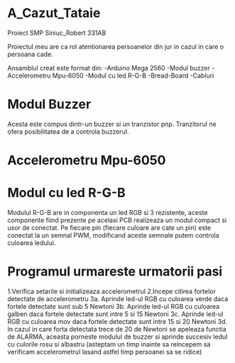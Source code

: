 # A_Cazut_Tataie
Proiect SMP Siniuc_Robert 331AB

Proiectul meu are ca rol atentionarea persoanelor din jur in cazul in care o persoana cade.

Ansamblul creat este format din:
-Arduino Mega 2560
-Modul buzzer 
-Accelerometru Mpu-6050
-Modul cu led R-G-B
-Bread-Board
-Cabluri 

<h1> Modul Buzzer  </h1>

Acesta este compus dintr-un buzzer si un tranzistor pnp.
Tranzitorul ne ofera posibilitatea de a controla buzzerul.

<h1> Accelerometru Mpu-6050  </h1>



<h1> Modul cu led R-G-B  </h1>

Modulul R-G-B are in componenta un led RGB si 3 rezistente, aceste componente fiind prezente pe acelasi PCB realizeaza un modul compact si usor de conectat.
Pe fiecare pin (fiecare culoare are cate un pin) este conectat la un semnal PWM, modificand aceste semnale putem controla culoarea ledului.


<h1>Programul urmareste urmatorii pasi</h1>
1.Verifica setarile si initializeaza accelerometrul
2.Incepe citirea fortelor detectate de accelerometru
3a. Aprinde led-ul RGB cu culoarea verde daca fortele detectate sunt sub 5 Newtoni 
3b. Aprinde led-ul RGB cu culoarea galben daca fortele detectate sunt intre 5 si 15 Newtoni
3c. Aprinde led-ul RGB cu culoarea mov daca fortele detectate sunt intre 15 si 20 Newtoni
3d. In cazul in care forta detectata trece de 20 de Newtoni se apeleaza functia de ALARMA, aceasta porneste modulul de buzzer si aprinde succesiv ledul cu culorile rosu si albastru (asteptam un timp inainte sa reincepem sa verificam accelerometrul lasand astfel timp persoanei sa se ridice)


